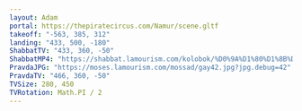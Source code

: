 ```yaml
---
layout: Adam
portal: https://thepiratecircus.com/Namur/scene.gltf
takeoff: "-563, 385, 312"
landing: "433, 500, -180"
ShabbatTV: "433, 360, -50"
ShabbatMP4: "https://shabbat.lamourism.com/kolobok/%D0%9A%D1%80%D1%8B%D0%BC.mp4?debug=%F0%9F%87%BA%F0%9F%87%A6"
PravdaJPG: "https://moses.lamourism.com/mossad/gay42.jpg?jpg.debug=42"
PravdaTV: "466, 360, -50"
TVSize: 280, 450
TVRotation: Math.PI / 2
---
```

